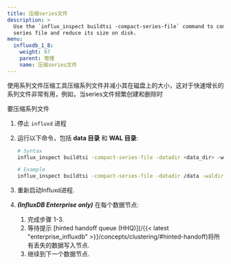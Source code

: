 ```yaml
---
title: 压缩series文件
description: >
  Use the `influx_inspect buildtsi -compact-series-file` command to compact your
  series file and reduce its size on disk.
menu:
  influxdb_1_8:
    weight: 67
    parent: 管理
    name: 压缩series文件
---
```


使用系列文件压缩工具压缩系列文件并减小其在磁盘上的大小，这对于快速增长的系列文件非常有用，例如，当series文件频繁创建和删除时

要压缩系列文件

1.  停止 `influxd` 进程

2.  运行以下命令，包括 **data 目录** 和 **WAL 目录**:

    ```sh
    # Syntax
    influx_inspect buildtsi -compact-series-file -datadir <data_dir> -waldir <wal_dir>

    # Example
    influx_inspect buildtsi -compact-series-file -datadir /data -waldir /wal
    ```

3. 重新启动Influxd进程.

4. **_(InfluxDB Enterprise only)_** 在每个数据节点:
   
    1. 完成步骤 1-3.
    2. 等待提示 [hinted handoff queue (HHQ)](/{{< latest "enterprise_influxdb" >}}/concepts/clustering/#hinted-handoff)将所有丢失的数据写入节点.
    3. 继续到下一个数据节点.
